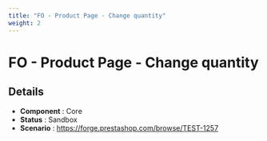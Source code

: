 ```yaml
---
title: "FO - Product Page - Change quantity"
weight: 2
---
```


# FO - Product Page - Change quantity
## Details
* **Component** : Core
* **Status** : Sandbox
* **Scenario** : https://forge.prestashop.com/browse/TEST-1257
